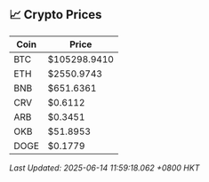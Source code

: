 ## 📈 Crypto Prices

| Coin | Price |
| ---- | ----- |
| BTC | $105298.9410 |
| ETH | $2550.9743 |
| BNB | $651.6361 |
| CRV | $0.6112 |
| ARB | $0.3451 |
| OKB | $51.8953 |
| DOGE | $0.1779 |

_Last Updated: 2025-06-14 11:59:18.062 +0800 HKT_